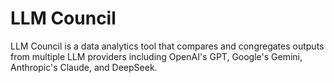 # LLM Council

LLM Council is a data analytics tool that compares and congregates outputs from multiple LLM providers including OpenAI's GPT, Google's Gemini, Anthropic's Claude, and DeepSeek.
